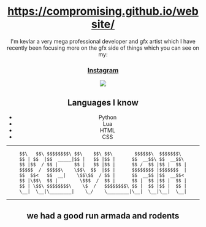 <div align="center">

# https://compromising.github.io/website/
I'm kevlar a very mega professional developer and gfx artist which I have recently been focusing more on the gfx side of things which you can see on my:

### [Instagram](https://www.instagram.com/kevlargfx/)
<img src="https://discord.c99.nl/widget/theme-4/944169031269744660.png"></img>

## Languages I know
* Python
* Lua
* HTML
* CSS
---

```
$$\   $$\ $$$$$$$$\ $$\    $$\ $$\        $$$$$$\  $$$$$$$\  
$$ | $$  |$$  _____|$$ |   $$ |$$ |      $$  __$$\ $$  __$$\ 
$$ |$$  / $$ |      $$ |   $$ |$$ |      $$ /  $$ |$$ |  $$ |
$$$$$  /  $$$$$\    \$$\  $$  |$$ |      $$$$$$$$ |$$$$$$$  |
$$  $$<   $$  __|    \$$\$$  / $$ |      $$  __$$ |$$  __$$< 
$$ |\$$\  $$ |        \$$$  /  $$ |      $$ |  $$ |$$ |  $$ |
$$ | \$$\ $$$$$$$$\    \$  /   $$$$$$$$\ $$ |  $$ |$$ |  $$ |
\__|  \__|\________|    \_/    \________|\__|  \__|\__|  \__|
```
---
## we had a good run armada and rodents
